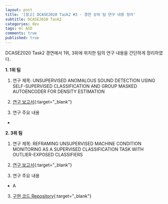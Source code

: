 ```yaml
---
layout: post
title: '[참고] DCASE2020 Task2 #3 - 경연 상위 팀 연구 내용 정리'
subtitle: DCASE2010 Task2
categories: dev
tags: ml ASD
comments: true
published: true
---
```

DCASE2020 Task2 경연에서 1위, 3위에 위치한 팀의 연구 내용을 간단하게 정리하였다.

**1. 1위 팀**

1) 연구 제목: UNSUPERVISED ANOMALOUS SOUND DETECTION USING SELF-SUPERVISED CLASSIFICATION AND GROUP MASKED AUTOENCODER FOR DENSITY ESTIMATION

2) [연구 보고서](http://dcase.community/documents/challenge2020/technical_reports/DCASE2020_Giri_103_t2.pdf){:target="_blank"}

3) 연구 주요 내용
  - 

**2. 3위 팀**

1) 연구 제목: REFRAMING UNSUPERVISED MACHINE CONDITION MONITORING AS A SUPERVISED CLASSIFICATION TASK WITH OUTLIER-EXPOSED CLASSIFIERS

2) [연구 보고서](http://dcase.community/documents/challenge2020/technical_reports/DCASE2020_Primus_36_t2.pdf){:target="_blank"}

3) 연구 주요 내용
  - A

3) [구현 코드 Repository](https://github.com/CN-BOTK/dcase2020_task2){:target="_blank"}
